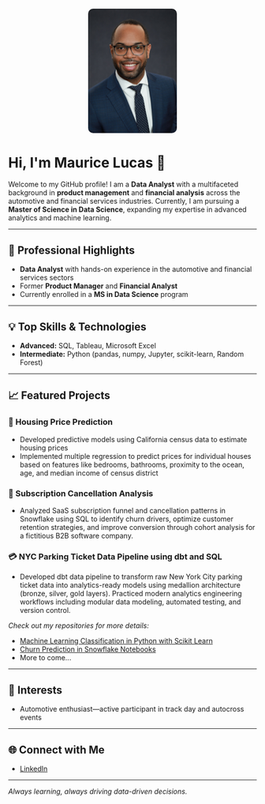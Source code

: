 <p align="center">
  <img src="assets/ML_headshot_git.jpg" alt="Maurice Lucas headshot" width="180" style="border-radius:10px;">
</p>

# Hi, I'm Maurice Lucas 👋

Welcome to my GitHub profile! I am a **Data Analyst** with a multifaceted background in **product management** and **financial analysis** across the automotive and financial services industries. Currently, I am pursuing a **Master of Science in Data Science**, expanding my expertise in advanced analytics and machine learning.

---

## 🚀 Professional Highlights

- **Data Analyst** with hands-on experience in the automotive and financial services sectors
- Former **Product Manager** and **Financial Analyst**
- Currently enrolled in a **MS in Data Science** program

---

## 💡 Top Skills & Technologies

- **Advanced:** SQL, Tableau, Microsoft Excel
- **Intermediate:** Python (pandas, numpy, Jupyter, scikit-learn, Random Forest)

---

## 📈 Featured Projects

### 🏡 Housing Price Prediction
- Developed predictive models using California census data to estimate housing prices
- Implemented multiple regression to predict prices for individual houses based on features like bedrooms, bathrooms, proximity to the ocean, age, and median income of census district

### 🔄 Subscription Cancellation Analysis
- Analyzed SaaS subscription funnel and cancellation patterns in Snowflake using SQL to identify churn drivers, optimize customer retention strategies, and improve conversion through cohort analysis for a fictitious B2B software company.

### 💳 NYC Parking Ticket Data Pipeline using dbt and SQL
- Developed dbt data pipeline to transform raw New York City parking ticket data into analytics-ready models using medallion architecture (bronze, silver, gold layers). Practiced modern analytics engineering workflows including modular data modeling, automated testing, and version control.

_Check out my repositories for more details:_
- [Machine Learning Classification in Python with Scikit Learn](https://github.com/MauriceLucasGit/Machine-Learning-Classification-in-Python-with-Scikit-Learn)
- [Churn Prediction in Snowflake Notebooks](https://github.com/MauriceLucasGit/sfguide-data-analysis-churn-prediction-in-snowflake-notebooks)
- More to come...

---

## 🚗 Interests

- Automotive enthusiast—active participant in track day and autocross events

---

## 🌐 Connect with Me

- [LinkedIn](https://www.linkedin.com/in/mauricelucas/)

---

_Always learning, always driving data-driven decisions._
